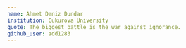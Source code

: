```yaml
---
name: Ahmet Deniz Dundar
institution: Cukurova University
quote: The biggest battle is the war against ignorance.
github_user: add1283
---
```

